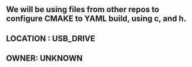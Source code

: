 ## We will be using files from other repos to configure CMAKE to  YAML build, using c, and h.
## LOCATION : USB_DRIVE
## OWNER: UNKNOWN

